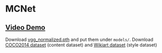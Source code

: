 # MCNet     
## <a href="https://youtu.be/T9RE7RZB-Yw" rel="nofollow"><strong>Video Demo</strong></a>
Download [vgg_normalized.pth](https://drive.google.com/file/d/1EpkBA2K2eYILDSyPTt0fztz59UjAIpZU/view?usp=sharing) and put them under `models/`. Download [COCO2014 dataset](http://images.cocodataset.org/zips/train2014.zip) (content dataset) and [Wikiart dataset](https://www.kaggle.com/c/painter-by-numbers) (style dataset)
